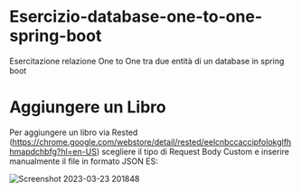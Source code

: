 # Esercizio-database-one-to-one-spring-boot
Esercitazione relazione One to One tra due entità di un database in spring boot

# Aggiungere un Libro  
Per aggiungere un libro via Rested (https://chrome.google.com/webstore/detail/rested/eelcnbccaccipfolokglfhhmapdchbfg?hl=en-US)
scegliere il tipo di Request Body Custom e inserire manualmente il file in formato JSON
ES:

![Screenshot 2023-03-23 201848](https://user-images.githubusercontent.com/79428202/227324977-5fcca436-2098-4743-821c-b509a2901a65.png)
